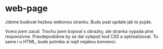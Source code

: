 # web-page
Jdeme budovat hezkou webovou stranku. Budu psat update jak to pujde.


Vcera jsem zacal. Trochu jsem bojoval s obrazky, ale stranka vypada plne responzivne. Pravdepodobne by se dal vylepsit kod CSS a optimalizovat. To same i u HTML, bude potreba si najit nejakou konvenci.